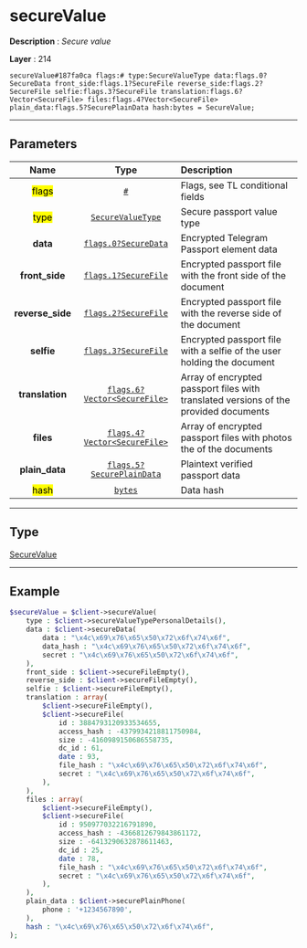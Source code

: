 # secureValue

**Description** : *Secure value*

**Layer** : 214

```tl
secureValue#187fa0ca flags:# type:SecureValueType data:flags.0?SecureData front_side:flags.1?SecureFile reverse_side:flags.2?SecureFile selfie:flags.3?SecureFile translation:flags.6?Vector<SecureFile> files:flags.4?Vector<SecureFile> plain_data:flags.5?SecurePlainData hash:bytes = SecureValue;
```

---

## Parameters

| Name | Type | Description |
| :---: | :---: | :--- |
| <mark>flags</mark> | [`#`](type/#) | Flags, see TL conditional fields |
| <mark>type</mark> | [`SecureValueType`](type/SecureValueType) | Secure passport value type |
| **data** | [`flags.0?SecureData`](type/SecureData) | Encrypted Telegram Passport element data |
| **front_side** | [`flags.1?SecureFile`](type/SecureFile) | Encrypted passport file with the front side of the document |
| **reverse_side** | [`flags.2?SecureFile`](type/SecureFile) | Encrypted passport file with the reverse side of the document |
| **selfie** | [`flags.3?SecureFile`](type/SecureFile) | Encrypted passport file with a selfie of the user holding the document |
| **translation** | [`flags.6?Vector<SecureFile>`](type/SecureFile) | Array of encrypted passport files with translated versions of the provided documents |
| **files** | [`flags.4?Vector<SecureFile>`](type/SecureFile) | Array of encrypted passport files with photos the of the documents |
| **plain_data** | [`flags.5?SecurePlainData`](type/SecurePlainData) | Plaintext verified passport data |
| <mark>hash</mark> | [`bytes`](type/bytes) | Data hash |

---

## Type

[SecureValue](type/SecureValue)

---

## Example

```php
$secureValue = $client->secureValue(
	type : $client->secureValueTypePersonalDetails(),
	data : $client->secureData(
		data : "\x4c\x69\x76\x65\x50\x72\x6f\x74\x6f",
		data_hash : "\x4c\x69\x76\x65\x50\x72\x6f\x74\x6f",
		secret : "\x4c\x69\x76\x65\x50\x72\x6f\x74\x6f",
	),
	front_side : $client->secureFileEmpty(),
	reverse_side : $client->secureFileEmpty(),
	selfie : $client->secureFileEmpty(),
	translation : array(
		$client->secureFileEmpty(),
		$client->secureFile(
			id : 3884793120933534655,
			access_hash : -4379934218811750984,
			size : -4160989150686558735,
			dc_id : 61,
			date : 93,
			file_hash : "\x4c\x69\x76\x65\x50\x72\x6f\x74\x6f",
			secret : "\x4c\x69\x76\x65\x50\x72\x6f\x74\x6f",
		),
	),
	files : array(
		$client->secureFileEmpty(),
		$client->secureFile(
			id : 950977032216791890,
			access_hash : -4366812679843861172,
			size : -6413290632878611463,
			dc_id : 25,
			date : 78,
			file_hash : "\x4c\x69\x76\x65\x50\x72\x6f\x74\x6f",
			secret : "\x4c\x69\x76\x65\x50\x72\x6f\x74\x6f",
		),
	),
	plain_data : $client->securePlainPhone(
		phone : '+1234567890',
	),
	hash : "\x4c\x69\x76\x65\x50\x72\x6f\x74\x6f",
);
```